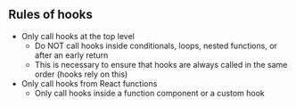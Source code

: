 ## Rules of hooks

- Only call hooks at the top level
  - Do NOT call hooks inside conditionals, loops, nested functions, or after an early return
  - This is necessary to ensure that hooks are always called in the same order (hooks rely on this)
- Only call hooks from React functions
  - Only call hooks inside a function component or a custom hook

